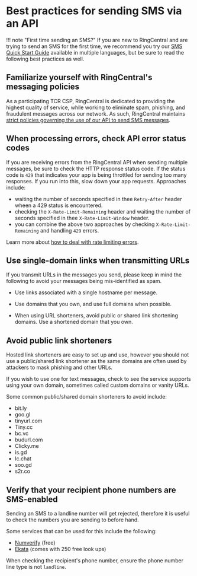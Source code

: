 # Best practices for sending SMS via an API

!!! note "First time sending an SMS?"
    If you are new to RingCentral and are trying to send an SMS for the first time, we recommend you try our [SMS Quick Start Guide](../../quick-start/) available in multiple languages, but be sure to read the following best practices as well.

## Familiarize yourself with RingCentral's messaging policies

As a participating TCR CSP, RingCentral is dedicated to providing the highest quality of service, while working to eliminate spam, phishing, and fraudulent messages across our network. As such, RingCentral maintains [strict policies governing the use of our API to send SMS messages](https://www.ringcentral.com/legal/sms-mms-content-policies.html).

## When processing errors, check API error status codes

If you are receiving errors from the RingCentral API when sending multiple messages, be sure to check the HTTP response status code. If the status code is `429` that indicates your app is being throttled for sending too many responses. If you run into this, slow down your app requests. Approaches include:

* waiting the number of seconds specified in thee `Retry-After` header wheen a 429 status is encountered.
* checking the `X-Rate-Limit-Remaining` header and waiting the number of seconds specified in thee `X-Rate-Limit-Window` header.
* you can combine the above two approaches by checking `X-Rate-Limit-Remaining` and handling `429` errors.

Learn more about [how to deal with rate limiting errors](../../../basics/rate-limits/). 

## Use single-domain links when transmitting URLs

If you transmit URLs in the messages you send, please keep in mind the following to avoid your messages being mis-identified as spam.

* Use links associated with a single hostname per message.

* Use domains that you own, and use full domains when possible.

* When using URL shorteners, avoid public or shared link shortening domains. Use a shortened domain that you own. 

## Avoid public link shorteners

Hosted link shorteners are easy to set up and use, however you should not use a public/shared link shortener as the same domains are often used by attackers to mask phishing and other URLs.
    
If you wish to use one for text messages, check to see the service supports using your own domain, sometimes called custom domains or vanity URLs.

Some common public/shared domain shorteners to avoid include:

- bit.ly
- goo.gl
- tinyurl.com
- Tiny.cc
- bc.vc
- budurl.com
- Clicky.me
- is.gd
- lc.chat
- soo.gd
- s2r.co

## Verify that your recipient phone numbers are SMS-enabled

Sending an SMS to a landline number will get rejected, therefore it is useful to check the numbers you are sending to before hand. 

Some services that can be used for this include the following: 

* [Numverify](https://numverify.com/) (free)
* [Ekata](https://ekata.com/developer/documentation/api-overview/#tag/Phone-Intelligence-API/paths/~13.0~1phone_intel/get) (comes with 250 free look ups)

When checking the recipient's phone number, ensure the phone number line type is not `landline`.
